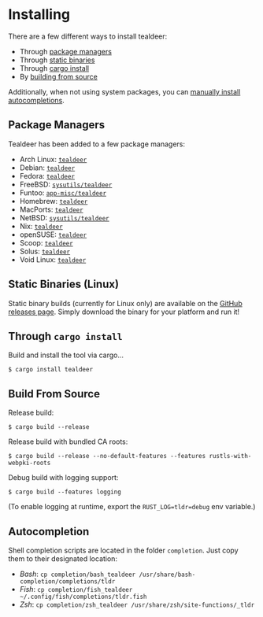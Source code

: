 # Installing

There are a few different ways to install tealdeer:

- Through [package managers](#package-managers)
- Through [static binaries](#static-binaries-linux)
- Through [cargo install](#through-cargo-install)
- By [building from source](#build-from-source)

Additionally, when not using system packages, you can [manually install
autocompletions](#autocompletion).

## Package Managers

Tealdeer has been added to a few package managers:

- Arch Linux: [`tealdeer`](https://archlinux.org/packages/extra/x86_64/tealdeer/)
- Debian: [`tealdeer`](https://tracker.debian.org/tealdeer)
- Fedora: [`tealdeer`](https://src.fedoraproject.org/rpms/rust-tealdeer)
- FreeBSD: [`sysutils/tealdeer`](https://www.freshports.org/sysutils/tealdeer/)
- Funtoo: [`app-misc/tealdeer`](https://github.com/funtoo/core-kit/tree/1.4-release/app-misc/tealdeer)
- Homebrew: [`tealdeer`](https://formulae.brew.sh/formula/tealdeer)
- MacPorts: [`tealdeer`](https://ports.macports.org/port/tealdeer/)
- NetBSD: [`sysutils/tealdeer`](https://pkgsrc.se/sysutils/tealdeer)
- Nix: [`tealdeer`](https://search.nixos.org/packages?query=tealdeer)
- openSUSE: [`tealdeer`](https://software.opensuse.org/package/tealdeer?search_term=tealdeer)
- Scoop: [`tealdeer`](https://github.com/ScoopInstaller/Main/blob/master/bucket/tealdeer.json)
- Solus: [`tealdeer`](https://packages.getsol.us/shannon/t/tealdeer/)
- Void Linux: [`tealdeer`](https://github.com/void-linux/void-packages/tree/master/srcpkgs/tealdeer)

## Static Binaries (Linux)

Static binary builds (currently for Linux only) are available on the
[GitHub releases page](https://github.com/tealdeer-rs/tealdeer/releases).
Simply download the binary for your platform and run it!

## Through `cargo install`

Build and install the tool via cargo...

```shell
$ cargo install tealdeer
```

## Build From Source

Release build:

```shell
$ cargo build --release
```

Release build with bundled CA roots:

```shell
$ cargo build --release --no-default-features --features rustls-with-webpki-roots
```

Debug build with logging support:

```shell
$ cargo build --features logging
```

(To enable logging at runtime, export the `RUST_LOG=tldr=debug` env variable.)

## Autocompletion

Shell completion scripts are located in the folder `completion`.
Just copy them to their designated location:

- *Bash*: `cp completion/bash_tealdeer /usr/share/bash-completion/completions/tldr`
- *Fish*: `cp completion/fish_tealdeer ~/.config/fish/completions/tldr.fish`
- *Zsh*: `cp completion/zsh_tealdeer /usr/share/zsh/site-functions/_tldr`
